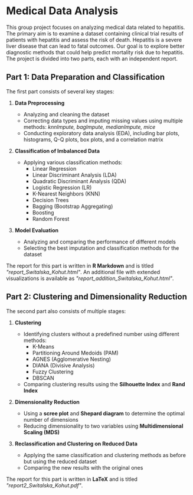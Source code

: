 # **Medical Data Analysis**  

This group project focuses on analyzing medical data related to hepatitis. The primary aim is to examine a dataset containing clinical trial results of patients with hepatitis and assess the risk of death. Hepatitis is a severe liver disease that can lead to fatal outcomes. Our goal is to explore better diagnostic methods that could help predict mortality risk due to hepatitis. The project is divided into two parts, each with an independent report.  

## **Part 1: Data Preparation and Classification**  

The first part consists of several key stages:  

1. **Data Preprocessing**  
   - Analyzing and cleaning the dataset  
   - Correcting data types and imputing missing values using multiple methods: *knnImpute, bagImpute, medianImpute, mice*  
   - Conducting exploratory data analysis (EDA), including bar plots, histograms, Q-Q plots, box plots, and a correlation matrix  

2. **Classification of Imbalanced Data**  
   - Applying various classification methods:  
     - Linear Regression  
     - Linear Discriminant Analysis (LDA)  
     - Quadratic Discriminant Analysis (QDA)  
     - Logistic Regression (LR)  
     - K-Nearest Neighbors (KNN)  
     - Decision Trees  
     - Bagging (Bootstrap Aggregating)  
     - Boosting  
     - Random Forest  

3. **Model Evaluation**  
   - Analyzing and comparing the performance of different models  
   - Selecting the best imputation and classification methods for the dataset  

The report for this part is written in **R Markdown** and is titled *"report_Switalska_Kohut.html"*. An additional file with extended visualizations is available as *"report_addition_Switalska_Kohut.html"*.  

## **Part 2: Clustering and Dimensionality Reduction**  

The second part also consists of multiple stages:  

1. **Clustering**  
   - Identifying clusters without a predefined number using different methods:  
     - K-Means  
     - Partitioning Around Medoids (PAM)  
     - AGNES (Agglomerative Nesting)  
     - DIANA (Divisive Analysis)  
     - Fuzzy Clustering  
     - DBSCAN  
   - Comparing clustering results using the **Silhouette Index** and **Rand Index**  

2. **Dimensionality Reduction**  
   - Using a **scree plot** and **Shepard diagram** to determine the optimal number of dimensions  
   - Reducing dimensionality to two variables using **Multidimensional Scaling (MDS)**  

3. **Reclassification and Clustering on Reduced Data**  
   - Applying the same classification and clustering methods as before but using the reduced dataset  
   - Comparing the new results with the original ones  

The report for this part is written in **LaTeX** and is titled *"report2_Switalska_Kohut.pdf"*.  
